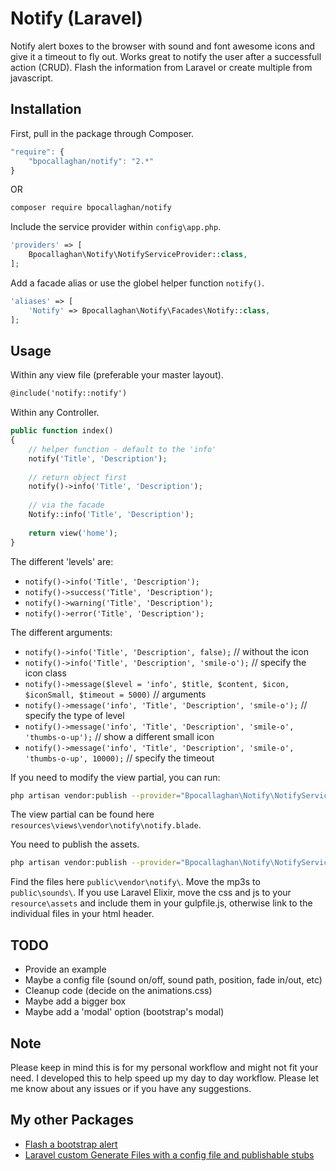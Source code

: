 # Notify (Laravel)

Notify alert boxes to the browser with sound and font awesome icons and give it a timeout to fly out.
Works great to notify the user after a successfull action (CRUD).
Flash the information from Laravel or create multiple from javascript.

## Installation

First, pull in the package through Composer.

```js
"require": {
	"bpocallaghan/notify": "2.*"
}
```
OR 
```bash
composer require bpocallaghan/notify
```

Include the service provider within `config\app.php`.

```php
'providers' => [
	Bpocallaghan\Notify\NotifyServiceProvider::class,
];
```

Add a facade alias or use the globel helper function `notify()`.

```php
'aliases' => [
	'Notify' => Bpocallaghan\Notify\Facades\Notify::class,
];
```

## Usage

Within any view file (preferable your master layout).

```html
@include('notify::notify')
```

Within any Controller.

```php
public function index()
{
    // helper function - default to the 'info'
	notify('Title', 'Description');
	
	// return object first
	notify()->info('Title', 'Description');
	
	// via the facade
    Notify::info('Title', 'Description');
	
	return view('home');
}
```

The different 'levels' are:
- `notify()->info('Title', 'Description');`
- `notify()->success('Title', 'Description');`
- `notify()->warning('Title', 'Description');`
- `notify()->error('Title', 'Description');`

The different arguments:
- `notify()->info('Title', 'Description', false);` // without the icon
- `notify()->info('Title', 'Description', 'smile-o');` // specify the icon class
- `notify()->message($level = 'info', $title, $content, $icon, $iconSmall, $timeout = 5000)` // arguments
- `notify()->message('info', 'Title', 'Description', 'smile-o');` // specify the type of level
- `notify()->message('info', 'Title', 'Description', 'smile-o', 'thumbs-o-up');` // show a different small icon
- `notify()->message('info', 'Title', 'Description', 'smile-o', 'thumbs-o-up', 10000);` // specify the timeout

If you need to modify the view partial, you can run:

```bash
php artisan vendor:publish --provider="Bpocallaghan\Notify\NotifyServiceProvider" --tag=view
```

The view partial can be found here `resources\views\vendor\notify\notify.blade`.

You need to publish the assets.

```bash
php artisan vendor:publish --provider="Bpocallaghan\Notify\NotifyServiceProvider" --tag=public
```

Find the files here `public\vendor\notify\`.
Move the mp3s to `public\sounds\`.
If you use Laravel Elixir, move the css and js to your `resource\assets` and include them in your gulpfile.js, otherwise link to the individual files in your html header.

## TODO

- Provide an example
- Maybe a config file (sound on/off, sound path, position, fade in/out, etc)
- Cleanup code (decide on the animations.css)
- Maybe add a bigger box
- Maybe add a 'modal' option (bootstrap's modal)

## Note

Please keep in mind this is for my personal workflow and might not fit your need.
I developed this to help speed up my day to day workflow. 
Please let me know about any issues or if you have any suggestions.

## My other Packages

- [Flash a bootstrap alert](https://github.com/bpocallaghan/alert)
- [Laravel custom Generate Files with a config file and publishable stubs](https://github.com/bpocallaghan/generators)
